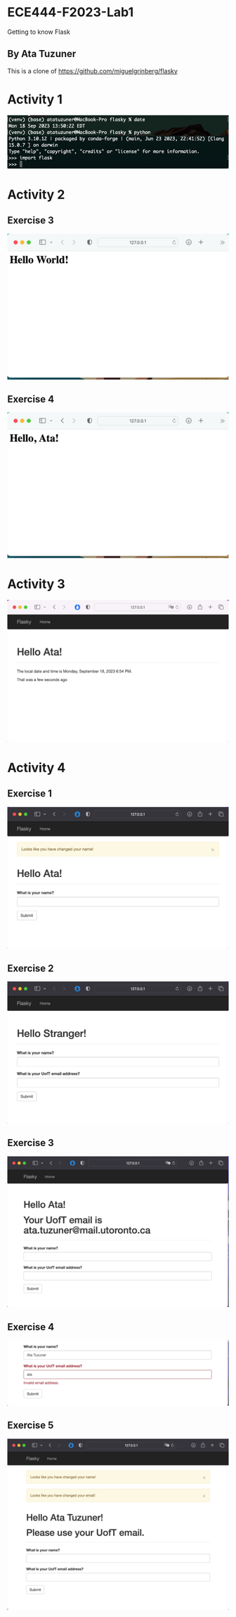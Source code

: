 # ECE444-F2023-Lab1

Getting to know Flask

## By Ata Tuzuner

This is a clone of https://github.com/miguelgrinberg/flasky

# Activity 1

![Alt text](./assets/A1.png)

# Activity 2

## Exercise 3

![Alt text](./assets/A2-Ex3.png)

## Exercise 4

![Alt text](./assets/A2-Ex4.png)

# Activity 3

![Alt text](./assets/A3.png)

# Activity 4

## Exercise 1

![Alt text](./assets/A4%20Ex1.png)

## Exercise 2

![Alt text](./assets/A4%20Ex2.png)

## Exercise 3

![Alt text](./assets/A4%20Ex3.png)

## Exercise 4

![Alt text](./assets/A4%20Ex4.png)

## Exercise 5

![Alt text](./assets/A4%20Ex5.png)
